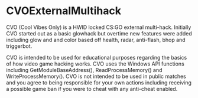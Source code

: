 # CVOExternalMultihack
   CVO (Cool Vibes Only) is a HWID locked CS:GO external multi-hack. Initially CVO started out as a basic glowhack but overtime new features were added including glow and and color based off health, radar, anti-flash, bhop and triggerbot.
 

   CVO is intended to be used for educational purposes regarding the basics of how video game hacking works. CVO uses the Windows API functions including GetModuleBaseAddress(), ReadProcessMemory() and WriteProcessMemory(). CVO is not intended to be used in public matches and you agree to being responsible for your own actions including receiving a possible game ban if you were to cheat with any anti-cheat enabled.
